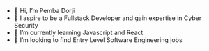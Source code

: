 - 👋 Hi, I’m Pemba Dorji
- 👀 I aspire to be a Fullstack Developer and gain expertise in Cyber Security
- 🌱 I’m currently learning Javascript and React
- 💞️ I’m looking to find Entry Level Software Engineering jobs

<!---
PembaD/PembaD is a ✨ special ✨ repository because its `README.md` (this file) appears on your GitHub profile.
You can click the Preview link to take a look at your changes.
--->
